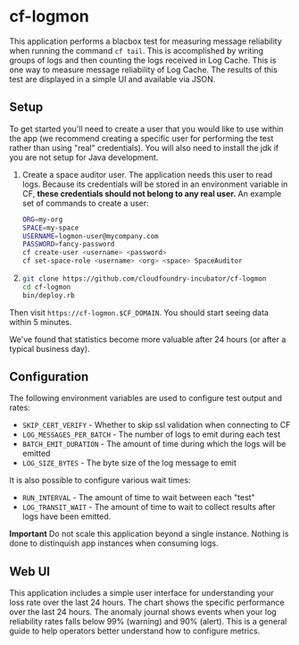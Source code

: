 # cf-logmon

This application performs a blacbox test for measuring message reliability
when running the command `cf tail`. This is accomplished by writing groups of
logs and then counting the logs received in Log Cache. This is one way to
measure message reliability of Log Cache. The results of this test are displayed
in a simple UI and available via JSON.


## Setup

To get started you'll need to create a user that you would like to use within
the app (we recommend creating a specific user for performing the test rather
than using "real" credentials).  You will also need to install the jdk if you
are not setup for Java development.

1. Create a space auditor user.
   The application needs this user to read logs.
   Because its credentials will be stored in an environment variable in CF,
   **these credentials should not belong to any real user.**
   An example set of commands to create a user:
   ```bash
   ORG=my-org
   SPACE=my-space
   USERNAME=logmon-user@mycompany.com
   PASSWORD=fancy-password
   cf create-user <username> <password>
   cf set-space-role <username> <org> <space> SpaceAuditor
   ```

1.  ```bash
    git clone https://github.com/cloudfoundry-incubator/cf-logmon
    cd cf-logmon
    bin/deploy.rb
    ```

Then visit `https://cf-logmon.$CF_DOMAIN`.
You should start seeing data within 5 minutes.

We've found that statistics become more valuable after 24 hours (or after a
typical business day).

## Configuration

The following environment variables are used to configure test output and
rates:

* `SKIP_CERT_VERIFY` - Whether to skip ssl validation when connecting to CF
* `LOG_MESSAGES_PER_BATCH` - The number of logs to emit during each test
* `BATCH_EMIT_DURATION` - The amount of time during which the logs will be emitted
* `LOG_SIZE_BYTES` - The byte size of the log message to emit

It is also possible to configure various wait times:

* `RUN_INTERVAL` - The amount of time to wait between each "test"
* `LOG_TRANSIT_WAIT` - The amount of time to wait to collect results after logs have been emitted.

**Important** Do not scale this application beyond a single instance. Nothing
is done to distinquish app instances when consuming logs.

## Web UI

This application includes a simple user interface for understanding your loss
rate over the last 24 hours. The chart shows the specific performance over the
last 24 hours. The anomaly journal shows events when your log reliability
rates falls below 99% (warning) and 90% (alert). This is a general guide to
help operators better understand how to configure metrics.